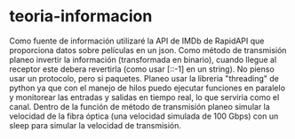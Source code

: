 # teoria-informacion

Como fuente de información utilizaré la API de IMDb de RapidAPI que proporciona datos sobre películas en un json. Como método de transmisión planeo invertir la información (transformada en binario), cuando llegue al receptor este debera revertirla (como usar [::-1] en un string). No pienso usar un protocolo, pero si paquetes. Planeo usar la libreria "threading" de python ya que con el manejo de hilos puedo ejecutar funciones en paralelo y monitorear las entradas y salidas en tiempo real, lo que serviria como el canal. Dentro de la función de método de transmisión planeo simular la velocidad de la fibra óptica (una velocidad simulada de 100 Gbps) con un sleep para simular la velocidad de transmisión. 
